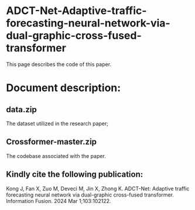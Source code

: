 # ADCT-Net-Adaptive-traffic-forecasting-neural-network-via-dual-graphic-cross-fused-transformer
This page describes the code of this paper.

# Document description: 
## data.zip 
The dataset utilized in the research paper; 

## Crossformer-master.zip 
The codebase associated with the paper.

## Kindly cite the following publication:

Kong J, Fan X, Zuo M, Deveci M, Jin X, Zhong K. ADCT-Net: Adaptive traffic forecasting neural network via dual-graphic cross-fused transformer. Information Fusion. 2024 Mar 1;103:102122.
